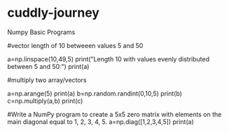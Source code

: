 # cuddly-journey
Numpy Basic Programs

#vector length of 10 betweeen values 5 and 50

a=np.linspace(10,49,5)
print("Length 10 with values evenly distributed between 5 and 50:")
print(a)



#multiply two array/vectors

a=np.arange(5)
print(a)
b=np.random.randint(0,10,5)
print(b)
c=np.multiply(a,b)
print(c)



#Write a NumPy program to create a 5x5 zero matrix with elements on the main diagonal equal to 1, 2, 3, 4, 5.
a=np.diag([1,2,3,4,5])
print(a)
